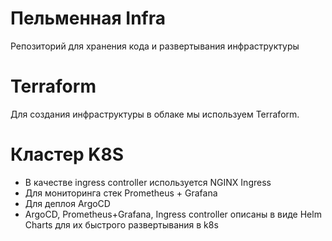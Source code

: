# Пельменная Infra
Репозиторий для хранения кода и развертывания инфраструктуры

# Terraform 
Для создания инфраструктуры в облаке мы используем Terraform.

# Кластер K8S

- В качестве ingress controller используется NGINX Ingress
- Для мониторинга стек Prometheus + Grafana
- Для деплоя ArgoCD
- ArgoCD, Prometheus+Grafana, Ingress controller описаны в виде Helm Charts для их быстрого развертывания в k8s
